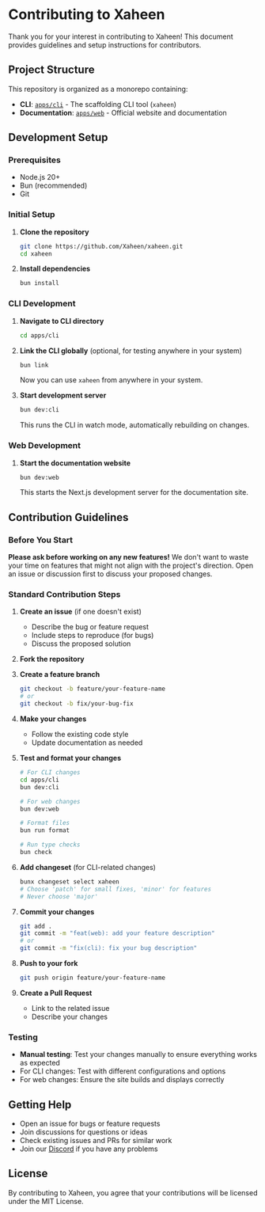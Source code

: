 # Contributing to Xaheen

Thank you for your interest in contributing to Xaheen! This document provides guidelines and setup instructions for contributors.

## Project Structure

This repository is organized as a monorepo containing:

- **CLI**: [`apps/cli`](apps/cli) - The scaffolding CLI tool (`xaheen`)
- **Documentation**: [`apps/web`](apps/web) - Official website and documentation

## Development Setup

### Prerequisites

- Node.js 20+ 
- Bun (recommended)
- Git

### Initial Setup

1. **Clone the repository**
   ```bash
   git clone https://github.com/Xaheen/xaheen.git
   cd xaheen
   ```

2. **Install dependencies**
   ```bash
   bun install
   ```

### CLI Development

1. **Navigate to CLI directory**
   ```bash
   cd apps/cli
   ```

2. **Link the CLI globally** (optional, for testing anywhere in your system)
   ```bash
   bun link
   ```
   Now you can use `xaheen` from anywhere in your system.

3. **Start development server**
   ```bash
   bun dev:cli
   ```
   This runs the CLI in watch mode, automatically rebuilding on changes.

### Web Development

1. **Start the documentation website**
   ```bash
   bun dev:web
   ```
   This starts the Next.js development server for the documentation site.

## Contribution Guidelines

### Before You Start

**Please ask before working on any new features!** We don't want to waste your time on features that might not align with the project's direction. Open an issue or discussion first to discuss your proposed changes.

### Standard Contribution Steps

1. **Create an issue** (if one doesn't exist)
   - Describe the bug or feature request
   - Include steps to reproduce (for bugs)
   - Discuss the proposed solution

2. **Fork the repository**

3. **Create a feature branch**
   ```bash
   git checkout -b feature/your-feature-name
   # or
   git checkout -b fix/your-bug-fix
   ```

4. **Make your changes**
   - Follow the existing code style
   - Update documentation as needed

5. **Test and format your changes**
   ```bash
   # For CLI changes
   cd apps/cli
   bun dev:cli
   
   # For web changes
   bun dev:web
   
   # Format files
   bun run format
   
   # Run type checks
   bun check
   ```

6. **Add changeset** (for CLI-related changes)
   ```bash
   bunx changeset select xaheen
   # Choose 'patch' for small fixes, 'minor' for features
   # Never choose 'major'
   ```

7. **Commit your changes**
   ```bash
   git add .
   git commit -m "feat(web): add your feature description"
   # or
   git commit -m "fix(cli): fix your bug description"
   ```

8. **Push to your fork**
   ```bash
   git push origin feature/your-feature-name
   ```

9. **Create a Pull Request**
   - Link to the related issue
   - Describe your changes

### Testing

- **Manual testing**: Test your changes manually to ensure everything works as expected
- For CLI changes: Test with different configurations and options
- For web changes: Ensure the site builds and displays correctly

## Getting Help

- Open an issue for bugs or feature requests
- Join discussions for questions or ideas
- Check existing issues and PRs for similar work
- Join our [Discord](https://discord.gg/ZYsbjpDaM5) if you have any problems

## License

By contributing to Xaheen, you agree that your contributions will be licensed under the MIT License. 